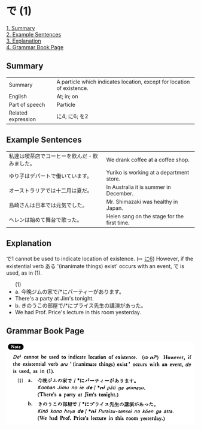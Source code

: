 # で (1)

[1. Summary](#summary)<br>
[2. Example Sentences](#example-sentences)<br>
[3. Explanation](#explanation)<br>
[4. Grammar Book Page](#grammar-book-page)<br>


## Summary

<table><tr>   <td>Summary</td>   <td>A particle which indicates location, except for location of existence.</td></tr><tr>   <td>English</td>   <td>At; in; on</td></tr><tr>   <td>Part of speech</td>   <td>Particle</td></tr><tr>   <td>Related expression</td>   <td>に4; に6; を2</td></tr></table>

## Example Sentences

<table><tr>   <td>私達は喫茶店でコーヒーを飲んだ・飲みました。</td>   <td>We drank coffee at a coffee shop.</td></tr><tr>   <td>ゆり子はデパートで働いています。</td>   <td>Yuriko is working at a department store.</td></tr><tr>   <td>オーストラリアでは十二月は夏だ。</td>   <td>In Australia it is summer in December.</td></tr><tr>   <td>島崎さんは日本では元気でした。</td>   <td>Mr. Shimazaki was healthy in Japan.</td></tr><tr>   <td>ヘレンは始めて舞台で歌った。</td>   <td>Helen sang on the stage for the first time.</td></tr></table>

## Explanation

<p><span class="cloze">で</span>1 cannot be used to indicate location of existence. (⇨ <a href="#㊦ に (6)">に6</a>) However, if the existential verb ある '(inanimate things) exist' occurs with an event, <span class="cloze">で</span> is used, as in (1).</p>  <ul>(1) <li>a. 今晚ジムの家<span class="cloze">で</span>/*にパーティーがあります。</li> <li>There's a party at Jim's tonight.</li> <div class="divide"></div> <li>b. きのうこの部屋<span class="cloze">で</span>/*にプライス先生の講演があった。</li> <li>We had Prof. Price's lecture in this room yesterday.</li> </ul>

## Grammar Book Page

![](../img/Basicで.png)

